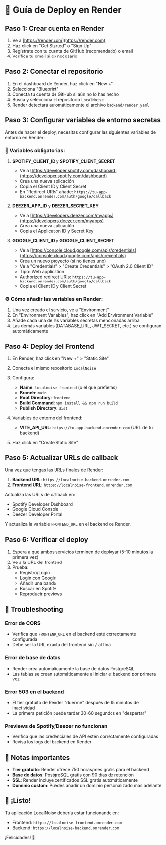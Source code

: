 # 🚀 Guía de Deploy en Render

## Paso 1: Crear cuenta en Render

1. Ve a [https://render.com](https://render.com)
2. Haz click en "Get Started" o "Sign Up"
3. Regístrate con tu cuenta de GitHub (recomendado) o email
4. Verifica tu email si es necesario

## Paso 2: Conectar el repositorio

1. En el dashboard de Render, haz click en "New +"
2. Selecciona "Blueprint"
3. Conecta tu cuenta de GitHub si aún no lo has hecho
4. Busca y selecciona el repositorio `LocalNoise`
5. Render detectará automáticamente el archivo `backend/render.yaml`

## Paso 3: Configurar variables de entorno secretas

Antes de hacer el deploy, necesitas configurar las siguientes variables de entorno en Render:

### 🔑 Variables obligatorias:

1. **SPOTIFY_CLIENT_ID** y **SPOTIFY_CLIENT_SECRET**
   - Ve a [https://developer.spotify.com/dashboard](https://developer.spotify.com/dashboard)
   - Crea una nueva aplicación
   - Copia el Client ID y Client Secret
   - En "Redirect URIs" añade: `https://tu-app-backend.onrender.com/auth/google/callback`

2. **DEEZER_APP_ID** y **DEEZER_SECRET_KEY**
   - Ve a [https://developers.deezer.com/myapps](https://developers.deezer.com/myapps)
   - Crea una nueva aplicación
   - Copia el Application ID y Secret Key

3. **GOOGLE_CLIENT_ID** y **GOOGLE_CLIENT_SECRET**
   - Ve a [https://console.cloud.google.com/apis/credentials](https://console.cloud.google.com/apis/credentials)
   - Crea un nuevo proyecto (si no tienes uno)
   - Ve a "Credentials" > "Create Credentials" > "OAuth 2.0 Client ID"
   - Tipo: Web application
   - Authorized redirect URIs: `https://tu-app-backend.onrender.com/auth/google/callback`
   - Copia el Client ID y Client Secret

### ⚙️ Cómo añadir las variables en Render:

1. Una vez creado el servicio, ve a "Environment"
2. En "Environment Variables", haz click en "Add Environment Variable"
3. Añade cada una de las variables secretas mencionadas arriba
4. Las demás variables (DATABASE_URL, JWT_SECRET, etc.) se configuran automáticamente

## Paso 4: Deploy del Frontend

1. En Render, haz click en "New +" > "Static Site"
2. Conecta el mismo repositorio `LocalNoise`
3. Configura:
   - **Name**: `localnoise-frontend` (o el que prefieras)
   - **Branch**: `main`
   - **Root Directory**: `frontend`
   - **Build Command**: `npm install && npm run build`
   - **Publish Directory**: `dist`

4. Variables de entorno del frontend:
   - **VITE_API_URL**: `https://tu-app-backend.onrender.com` (URL de tu backend)

5. Haz click en "Create Static Site"

## Paso 5: Actualizar URLs de callback

Una vez que tengas las URLs finales de Render:

1. **Backend URL**: `https://localnoise-backend.onrender.com`
2. **Frontend URL**: `https://localnoise-frontend.onrender.com`

Actualiza las URLs de callback en:
- Spotify Developer Dashboard
- Google Cloud Console
- Deezer Developer Portal

Y actualiza la variable `FRONTEND_URL` en el backend de Render.

## Paso 6: Verificar el deploy

1. Espera a que ambos servicios terminen de deployar (5-10 minutos la primera vez)
2. Ve a la URL del frontend
3. Prueba:
   - Registro/Login
   - Login con Google
   - Añadir una banda
   - Buscar en Spotify
   - Reproducir previews

## 🔧 Troubleshooting

### Error de CORS
- Verifica que `FRONTEND_URL` en el backend esté correctamente configurada
- Debe ser la URL exacta del frontend sin `/` al final

### Error de base de datos
- Render crea automáticamente la base de datos PostgreSQL
- Las tablas se crean automáticamente al iniciar el backend por primera vez

### Error 503 en el backend
- El tier gratuito de Render "duerme" después de 15 minutos de inactividad
- La primera petición puede tardar 30-60 segundos en "despertar"

### Previews de Spotify/Deezer no funcionan
- Verifica que las credenciales de API estén correctamente configuradas
- Revisa los logs del backend en Render

## 📝 Notas importantes

- **Tier gratuito**: Render ofrece 750 horas/mes gratis para el backend
- **Base de datos**: PostgreSQL gratis con 90 días de retención
- **SSL**: Render incluye certificados SSL gratis automáticamente
- **Dominio custom**: Puedes añadir un dominio personalizado más adelante

## 🎉 ¡Listo!

Tu aplicación LocalNoise debería estar funcionando en:
- Frontend: `https://localnoise-frontend.onrender.com`
- Backend: `https://localnoise-backend.onrender.com`

¡Felicidades! 🎊
